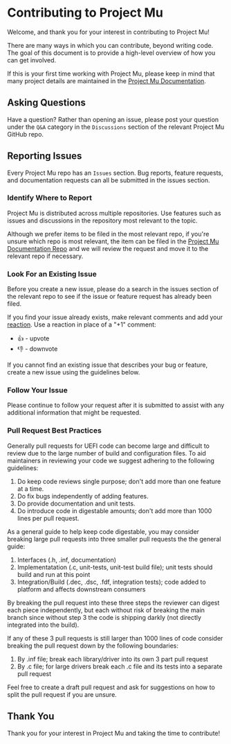 # Contributing to Project Mu

Welcome, and thank you for your interest in contributing to Project Mu!

There are many ways in which you can contribute, beyond writing code. The goal of this document is to provide a
high-level overview of how you can get involved.

If this is your first time working with Project Mu, please keep in mind that many project details are maintained in
the [Project Mu Documentation](https://microsoft.github.io/mu/).

## Asking Questions

Have a question? Rather than opening an issue, please post your question under the `Q&A` category in the `Discussions`
section of the relevant Project Mu GitHub repo.

## Reporting Issues

Every Project Mu repo has an `Issues` section. Bug reports, feature requests, and documentation requests can all be
submitted in the issues section.

### Identify Where to Report

Project Mu is distributed across multiple repositories. Use features such as issues and discussions in the repository
most relevant to the topic.

Although we prefer items to be filed in the most relevant repo, if you're unsure which repo is most relevant, the item
can be filed in the [Project Mu Documentation Repo](https://github.com/microsoft/mu) and we will review the request and
move it to the relevant repo if necessary.

### Look For an Existing Issue

Before you create a new issue, please do a search in the issues section of the relevant repo to see if the issue or
feature request has already been filed.

If you find your issue already exists, make relevant comments and add your
[reaction](https://github.com/blog/2119-add-reactions-to-pull-requests-issues-and-comments). Use a reaction in place
of a "+1" comment:

* 👍 - upvote
* 👎 - downvote

If you cannot find an existing issue that describes your bug or feature, create a new issue using the guidelines below.

### Follow Your Issue

Please continue to follow your request after it is submitted to assist with any additional information that might be
requested.

### Pull Request Best Practices

Generally pull requests for UEFI code can become large and difficult to review due to the large number of build and
configuration files. To aid maintainers in reviewing your code we suggest adhering to the following guidelines:

1. Do keep code reviews single purpose; don't add more than one feature at a time.
2. Do fix bugs independently of adding features.
3. Do provide documentation and unit tests.
4. Do introduce code in digestable amounts; don't add more than 1000 lines per pull request.

As a general guide to help keep code digestable, you may consider breaking large pull requests into three smaller
pull requests the the general guide:

1. Interfaces (.h, .inf, documentation)
2. Implementatation (.c, unit-tests, unit-test build file); unit tests should build and run at this point
3. Integration/Build (.dec, .dsc, .fdf, integration tests); code added to platform and affects downstream consumers

By breaking the pull request into these three steps the reviewer can digest each piece independently, but each without
risk of breaking the main branch since without step 3 the code is shipping darkly (not directly integrated into the
build).

If any of these 3 pull requests is still larger than 1000 lines of code consider breaking the pull request down by the
following boundaries:

1. By .inf file; break each library/driver into its own 3 part pull request
2. By .c file; for large drivers break each .c file and its tests into a separate pull request

Feel free to create a draft pull request and ask for suggestions on how to split the pull request if you are unsure.

## Thank You

Thank you for your interest in Project Mu and taking the time to contribute!
